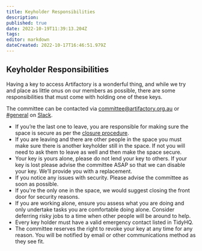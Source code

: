 ```yaml
---
title: Keyholder Responsibilities
description: 
published: true
date: 2022-10-19T11:39:13.204Z
tags: 
editor: markdown
dateCreated: 2022-10-17T16:46:51.979Z
---
```


## Keyholder Responsibilities

Having a key to access Artifactory is a wonderful thing, and while we try and place as little onus on our members as possible, there are some responsibilities that must come with holding one of these keys.

The committee can be contacted via committee@artifactory.org.au or [\#general](slack://channel?team=T0LQE2JNR&id=C0LQBEQ2Y) on [Slack](https://space.artifactory.org.au/slack).

-   If you’re the last one to leave, you are responsible for making sure the space is secure as per the [closure procedure](/committee/lockup).
-   If you are leaving and there are other people in the space you must make sure there is another keyholder still in the space. If not you will need to ask them to leave as well and then make the space secure.
-   Your key is yours alone, please do not lend your key to others. If your key is lost please advise the committee ASAP so that we can disable your key. We’ll provide you with a replacement.
-   If you notice any issues with security. Please advise the committee as soon as possible.
-   If you're the only one in the space, we would suggest closing the front door for security reasons.
-   If you are working alone, ensure you assess what you are doing and only undertake tasks you are comfortable doing alone. Consider deferring risky jobs to a time when other people will be around to help.
-   Every key holder must have a valid emergency contact listed in TidyHQ.
-   The committee reserves the right to revoke your key at any time for any reason. You will be notified by email or other communications method as they see fit.
